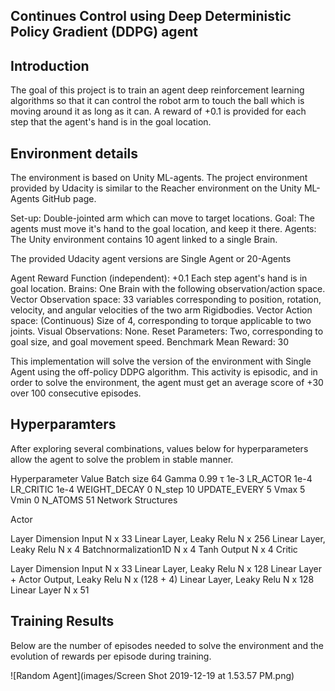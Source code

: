 ## Continues Control using Deep Deterministic Policy Gradient (DDPG) agent


## Introduction

The goal of this project is to train an agent deep reinforcement learning algorithms so that it can control the robot arm to touch the ball which is moving around it as long as it can. A reward of +0.1 is provided for each step that the agent's hand is in the goal location. 

## Environment details

The environment is based on Unity ML-agents. The project environment provided by Udacity is similar to the Reacher environment on the Unity ML-Agents GitHub page.

Set-up: Double-jointed arm which can move to target locations.
Goal: The agents must move it's hand to the goal location, and keep it there.
Agents: The Unity environment contains 10 agent linked to a single Brain.

The provided Udacity agent versions are Single Agent or 20-Agents

Agent Reward Function (independent): +0.1 Each step agent's hand is in goal location.
Brains: One Brain with the following observation/action space.
Vector Observation space: 33 variables corresponding to position, rotation, velocity, and angular velocities of the two arm Rigidbodies.
Vector Action space: (Continuous) Size of 4, corresponding to torque applicable to two joints.
Visual Observations: None.
Reset Parameters: Two, corresponding to goal size, and goal movement speed.
Benchmark Mean Reward: 30

This implementation will solve the version of the environment with Single Agent using the off-policy DDPG algorithm. This activity is episodic, and in order to solve the environment, the agent must get an average score of +30 over 100 consecutive episodes.


## Hyperparamters

After exploring several combinations, values below for hyperparameters allow the agent to solve the problem in stable manner.

Hyperparameter	Value
Batch size	64
Gamma	0.99
τ	1e-3
LR_ACTOR	1e-4
LR_CRITIC	1e-4
WEIGHT_DECAY	0
N_step	10
UPDATE_EVERY	5
Vmax	5
Vmin	0
N_ATOMS	51
Network Structures

Actor

Layer	Dimension
Input	N x 33
Linear Layer, Leaky Relu	N x 256
Linear Layer, Leaky Relu	N x 4
Batchnormalization1D	N x 4
Tanh Output	N x 4
Critic

Layer	Dimension
Input	N x 33
Linear Layer, Leaky Relu	N x 128
Linear Layer + Actor Output, Leaky Relu	N x (128 + 4)
Linear Layer, Leaky Relu	N x 128
Linear Layer	N x 51

## Training Results

Below are the number of episodes needed to solve the environment and the evolution of rewards per episode during training.

![Random Agent](images/Screen Shot 2019-12-19 at 1.53.57 PM.png) 
